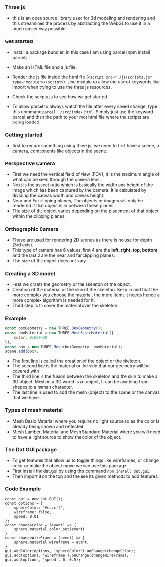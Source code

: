 ### Three js

- this is an open source library used for 3d modeling and rendering and this streamlines the process by abstracting the WebGL to
    use it in a much easier way possible

### Get started

- Install a package bundler, in this case I am using parcel (npm install parcel)

- Make an HTML file and a js file.

- Render the js file inside the html file (`<script src="./js/scripts.js" type="module"></script>`). Use module to allow the
    use of keywords like import when trying to use the three js resources.

- Check the scripts.js to see how we get started

- To allow parcel to always watch the file after every saved change, type this command `parcel ./src/index.html`. Simply just
    use the keyword parcel and then the path to your root html file where the scripts are being loaded.

### Getting started

- first to record something using three js, we need to first have a scene, a camera, components like objects in the scene.

### Perspective Camera

- First we need the vertical field of view (FOV), it is the maximum angle of what can be seen through the camera lens.
- Next is the aspect ratio which is basically the width and height of the image which has been captured by the camera.
    It is calculated by dividing the canvas width and canvas height.
- Near and Far clipping planes, The objects or images will only be rendered if that object is in between these planes.
- The size of the object varies depending on the placement of that object within the clipping planes.

### Orthographic Camera

- These are used for rendering 2D scenes as there is no use for depth (3rd axis).
- This type of camera has 6 values, first 4 are the **left, right, top, bottom** and the last 2 are the near and far clipping
    planes.
- The size of the object does not vary.

### Creating a 3D model

- First we craete the geometry or the skeleton of the object.
- Creation of the material or the skin of the skeleton. Keep in mid that the more complex you choose the material, the more items
    it needs hence a more complex algorithm is needed for it.
- Third step is to cover the material over the skeleton.

### Example

```JavaScript
const boxGeometry = new THREE.BoxGeometry();
const boxMaterial = new THREE.MeshBasicMaterial({
    color: 0x00FF00
});
const box = new THREE.Mesh(boxGeometry, boxMaterial);
scene.add(box);
```

- The first line is called the creation of the object or the skeleton.
- The second line is the material or the skin that our geometry will be covered with
- The third line is the fusion between the skeleton and the skin to make a 3D object. Mesh in a 3D world is an object, It can be anything from shapes to a human character.
- The last line is used to add the mesh (object) to the scene or the canvas that we have.

### Types of mesh material

- Mesh Basic Material where you require no light source so as the color is already being shown and reflected
- Mesh Lambert Material and Mesh Standard Material where you will need to have a light source to show the color of the object.

### The Dat GUI package

- To get features that allow us to toggle things like wireframes, or change color or make the object move we can use this package.
- First install the dat.gui by using this command `npm install dat.gui`.
- Then import it on the top and the use its given methods to add features.

### Code Example

```JavsScript
const gui = new dat.GUI();
const options = {
    sphereColor: '#ccccff',
    wireframe: false,
    speed: 0.01
};
const changeColor = (event) => {
    sphere.material.color.set(event)
}
const changeWireFrame = (event) => {
    sphere.material.wireframe = event;
}
gui.addColor(options, 'sphereColor').onChange(changeColor); 
gui.add(options, 'wireframe').onChange(changeWireFrame);
gui.add(options, 'speed', 0, 0.5);
```
